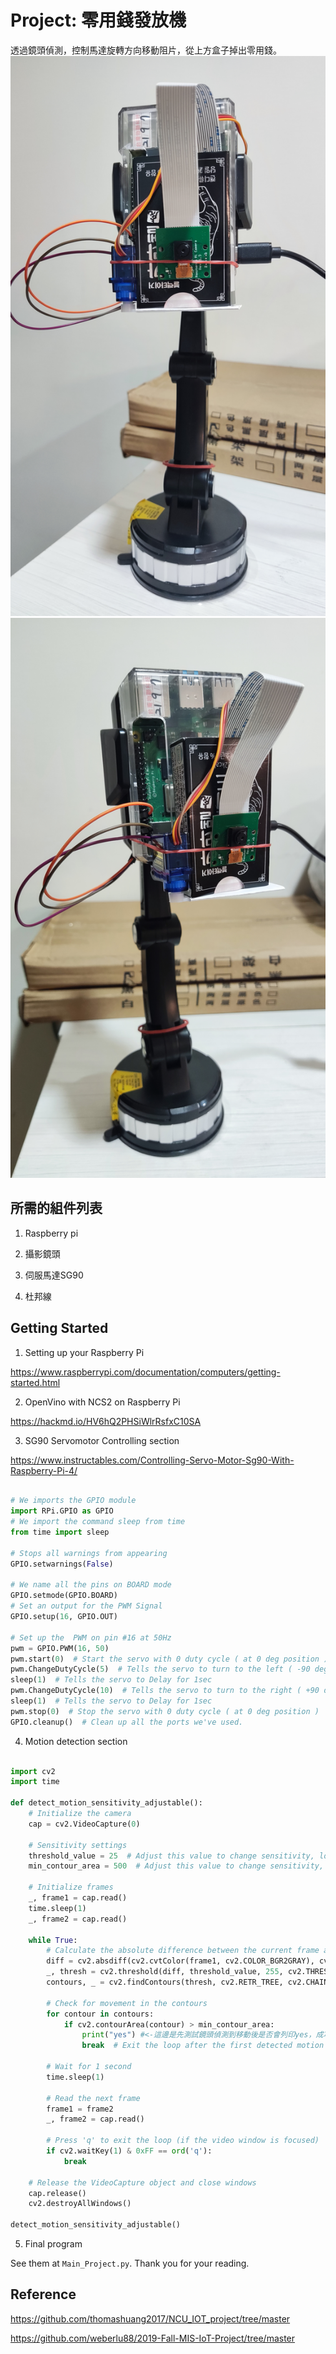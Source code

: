 # Project: 零用錢發放機
透過鏡頭偵測，控制馬達旋轉方向移動阻片，從上方盒子掉出零用錢。
![作品圖1](https://github.com/111453023/-Project/blob/main/PIC/PIC1.jpg)
![作品圖2](https://github.com/111453023/-Project/blob/main/PIC/PIC2.jpg)

## 所需的組件列表

 1. Raspberry pi

 2. 攝影鏡頭

 3. 伺服馬達SG90

 4. 杜邦線


## Getting Started
1. Setting up your Raspberry Pi
   
  https://www.raspberrypi.com/documentation/computers/getting-started.html

2. OpenVino with NCS2 on Raspberry Pi
   
  https://hackmd.io/HV6hQ2PHSiWlrRsfxC10SA


3. SG90 Servomotor Controlling section
   
  https://www.instructables.com/Controlling-Servo-Motor-Sg90-With-Raspberry-Pi-4/

```python

# We imports the GPIO module
import RPi.GPIO as GPIO
# We import the command sleep from time
from time import sleep

# Stops all warnings from appearing
GPIO.setwarnings(False)

# We name all the pins on BOARD mode
GPIO.setmode(GPIO.BOARD)
# Set an output for the PWM Signal
GPIO.setup(16, GPIO.OUT)

# Set up the  PWM on pin #16 at 50Hz
pwm = GPIO.PWM(16, 50)
pwm.start(0)  # Start the servo with 0 duty cycle ( at 0 deg position )
pwm.ChangeDutyCycle(5)  # Tells the servo to turn to the left ( -90 deg position )
sleep(1)  # Tells the servo to Delay for 1sec
pwm.ChangeDutyCycle(10)  # Tells the servo to turn to the right ( +90 deg position )
sleep(1)  # Tells the servo to Delay for 1sec
pwm.stop(0)  # Stop the servo with 0 duty cycle ( at 0 deg position )
GPIO.cleanup()  # Clean up all the ports we've used.

```

4. Motion detection section

```python

import cv2
import time

def detect_motion_sensitivity_adjustable():
    # Initialize the camera
    cap = cv2.VideoCapture(0)

    # Sensitivity settings
    threshold_value = 25  # Adjust this value to change sensitivity, lower is more sensitive
    min_contour_area = 500  # Adjust this value to change sensitivity, lower is more sensitive

    # Initialize frames
    _, frame1 = cap.read()
    time.sleep(1)
    _, frame2 = cap.read()

    while True:
        # Calculate the absolute difference between the current frame and the next frame
        diff = cv2.absdiff(cv2.cvtColor(frame1, cv2.COLOR_BGR2GRAY), cv2.cvtColor(frame2, cv2.COLOR_BGR2GRAY))
        _, thresh = cv2.threshold(diff, threshold_value, 255, cv2.THRESH_BINARY)
        contours, _ = cv2.findContours(thresh, cv2.RETR_TREE, cv2.CHAIN_APPROX_SIMPLE)

        # Check for movement in the contours
        for contour in contours:
            if cv2.contourArea(contour) > min_contour_area:
                print("yes") #<-這邊是先測試鏡頭偵測到移動後是否會列印yes，成功的話再改成上述步驟3的SG90移動指令
                break  # Exit the loop after the first detected motion

        # Wait for 1 second
        time.sleep(1)

        # Read the next frame
        frame1 = frame2
        _, frame2 = cap.read()

        # Press 'q' to exit the loop (if the video window is focused)
        if cv2.waitKey(1) & 0xFF == ord('q'):
            break

    # Release the VideoCapture object and close windows
    cap.release()
    cv2.destroyAllWindows()

detect_motion_sensitivity_adjustable()

```

5. Final program
   
See them at `Main_Project.py`. Thank you for your reading.


## Reference
https://github.com/thomashuang2017/NCU_IOT_project/tree/master

https://github.com/weberlu88/2019-Fall-MIS-IoT-Project/tree/master
